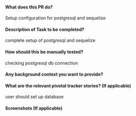  #### What does this PR do?
Setup configuration for postgresql and sequelize

#### Description of Task to be completed?

complete setup of postgresql and sequelize

#### How should this be manually tested?

checking postgresql db connection

#### Any background context you want to provide?

#### What are the relevant pivotal tracker stories? (If applicable)

user should set up database

#### Screenshots (If applicable)